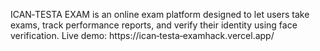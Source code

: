ICAN‑TESTA EXAM is an online exam platform designed to let users take exams, track performance reports, and verify their identity using face verification.
Live demo: https://ican‑testa‑examhack.vercel.app/

